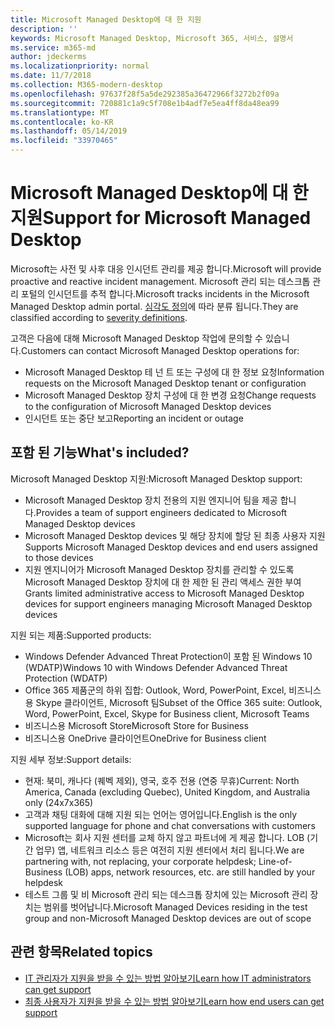 ```yaml
---
title: Microsoft Managed Desktop에 대 한 지원
description: ''
keywords: Microsoft Managed Desktop, Microsoft 365, 서비스, 설명서
ms.service: m365-md
author: jdeckerms
ms.localizationpriority: normal
ms.date: 11/7/2018
ms.collection: M365-modern-desktop
ms.openlocfilehash: 97637f28f5a5de292385a36472966f3272b2f09a
ms.sourcegitcommit: 720881c1a9c5f708e1b4adf7e5ea4ff8da48ea99
ms.translationtype: MT
ms.contentlocale: ko-KR
ms.lasthandoff: 05/14/2019
ms.locfileid: "33970465"
---
```

# <a name="support-for-microsoft-managed-desktop"></a><span data-ttu-id="97abb-103">Microsoft Managed Desktop에 대 한 지원</span><span class="sxs-lookup"><span data-stu-id="97abb-103">Support for Microsoft Managed Desktop</span></span>

<span data-ttu-id="97abb-104">Microsoft는 사전 및 사후 대응 인시던트 관리를 제공 합니다.</span><span class="sxs-lookup"><span data-stu-id="97abb-104">Microsoft will provide proactive and reactive incident management.</span></span> <span data-ttu-id="97abb-105">Microsoft 관리 되는 데스크톱 관리 포털의 인시던트를 추적 합니다.</span><span class="sxs-lookup"><span data-stu-id="97abb-105">Microsoft tracks incidents in the Microsoft Managed Desktop admin portal.</span></span> <span data-ttu-id="97abb-106">[심각도 정의](../working-with-managed-desktop/admin-support.md#sev)에 따라 분류 됩니다.</span><span class="sxs-lookup"><span data-stu-id="97abb-106">They are classified according to [severity definitions](../working-with-managed-desktop/admin-support.md#sev).</span></span>

<span data-ttu-id="97abb-107">고객은 다음에 대해 Microsoft Managed Desktop 작업에 문의할 수 있습니다.</span><span class="sxs-lookup"><span data-stu-id="97abb-107">Customers can contact Microsoft Managed Desktop operations for:</span></span>
- <span data-ttu-id="97abb-108">Microsoft Managed Desktop 테 넌 트 또는 구성에 대 한 정보 요청</span><span class="sxs-lookup"><span data-stu-id="97abb-108">Information requests on the Microsoft Managed Desktop tenant or configuration</span></span>
- <span data-ttu-id="97abb-109">Microsoft Managed Desktop 장치 구성에 대 한 변경 요청</span><span class="sxs-lookup"><span data-stu-id="97abb-109">Change requests to the configuration of Microsoft Managed Desktop devices</span></span>
- <span data-ttu-id="97abb-110">인시던트 또는 중단 보고</span><span class="sxs-lookup"><span data-stu-id="97abb-110">Reporting an incident or outage</span></span>

## <a name="whats-included"></a><span data-ttu-id="97abb-111">포함 된 기능</span><span class="sxs-lookup"><span data-stu-id="97abb-111">What's included?</span></span>

<span data-ttu-id="97abb-112">Microsoft Managed Desktop 지원:</span><span class="sxs-lookup"><span data-stu-id="97abb-112">Microsoft Managed Desktop support:</span></span>

- <span data-ttu-id="97abb-113">Microsoft Managed Desktop 장치 전용의 지원 엔지니어 팀을 제공 합니다.</span><span class="sxs-lookup"><span data-stu-id="97abb-113">Provides a team of support engineers dedicated to Microsoft Managed Desktop devices</span></span>
- <span data-ttu-id="97abb-114">Microsoft Managed Desktop devices 및 해당 장치에 할당 된 최종 사용자 지원</span><span class="sxs-lookup"><span data-stu-id="97abb-114">Supports Microsoft Managed Desktop devices and end users assigned to those devices</span></span>
- <span data-ttu-id="97abb-115">지원 엔지니어가 Microsoft Managed Desktop 장치를 관리할 수 있도록 Microsoft Managed Desktop 장치에 대 한 제한 된 관리 액세스 권한 부여</span><span class="sxs-lookup"><span data-stu-id="97abb-115">Grants limited administrative access to Microsoft Managed Desktop devices for support engineers managing Microsoft Managed Desktop devices</span></span> 

<span data-ttu-id="97abb-116">지원 되는 제품:</span><span class="sxs-lookup"><span data-stu-id="97abb-116">Supported products:</span></span>

- <span data-ttu-id="97abb-117">Windows Defender Advanced Threat Protection이 포함 된 Windows 10 (WDATP)</span><span class="sxs-lookup"><span data-stu-id="97abb-117">Windows 10 with Windows Defender Advanced Threat Protection (WDATP)</span></span> 
- <span data-ttu-id="97abb-118">Office 365 제품군의 하위 집합: Outlook, Word, PowerPoint, Excel, 비즈니스용 Skype 클라이언트, Microsoft 팀</span><span class="sxs-lookup"><span data-stu-id="97abb-118">Subset of the Office 365 suite: Outlook, Word, PowerPoint, Excel, Skype for Business client, Microsoft Teams</span></span> 
- <span data-ttu-id="97abb-119">비즈니스용 Microsoft Store</span><span class="sxs-lookup"><span data-stu-id="97abb-119">Microsoft Store for Business</span></span> 
- <span data-ttu-id="97abb-120">비즈니스용 OneDrive 클라이언트</span><span class="sxs-lookup"><span data-stu-id="97abb-120">OneDrive for Business client</span></span> 

<span data-ttu-id="97abb-121">지원 세부 정보:</span><span class="sxs-lookup"><span data-stu-id="97abb-121">Support details:</span></span>

- <span data-ttu-id="97abb-122">현재: 북미, 캐나다 (퀘벡 제외), 영국, 호주 전용 (연중 무휴)</span><span class="sxs-lookup"><span data-stu-id="97abb-122">Current: North America, Canada (excluding Quebec), United Kingdom, and Australia only (24x7x365)</span></span> 
- <span data-ttu-id="97abb-123">고객과 채팅 대화에 대해 지원 되는 언어는 영어입니다.</span><span class="sxs-lookup"><span data-stu-id="97abb-123">English is the only supported language for phone and chat conversations with customers</span></span> 
- <span data-ttu-id="97abb-124">Microsoft는 회사 지원 센터를 교체 하지 않고 파트너에 게 제공 합니다. LOB (기간 업무) 앱, 네트워크 리소스 등은 여전히 지원 센터에서 처리 됩니다.</span><span class="sxs-lookup"><span data-stu-id="97abb-124">We are partnering with, not replacing, your corporate helpdesk; Line-of-Business (LOB) apps, network resources, etc. are still handled by your helpdesk</span></span> 
- <span data-ttu-id="97abb-125">테스트 그룹 및 비 Microsoft 관리 되는 데스크톱 장치에 있는 Microsoft 관리 장치는 범위를 벗어납니다.</span><span class="sxs-lookup"><span data-stu-id="97abb-125">Microsoft Managed Devices residing in the test group and non-Microsoft Managed Desktop devices are out of scope</span></span> 


## <a name="related-topics"></a><span data-ttu-id="97abb-126">관련 항목</span><span class="sxs-lookup"><span data-stu-id="97abb-126">Related topics</span></span>

- [<span data-ttu-id="97abb-127">IT 관리자가 지원을 받을 수 있는 방법 알아보기</span><span class="sxs-lookup"><span data-stu-id="97abb-127">Learn how IT administrators can get support</span></span>](../working-with-managed-desktop/admin-support.md)
- [<span data-ttu-id="97abb-128">최종 사용자가 지원을 받을 수 있는 방법 알아보기</span><span class="sxs-lookup"><span data-stu-id="97abb-128">Learn how end users can get support</span></span>](../working-with-managed-desktop/end-user-support.md)

